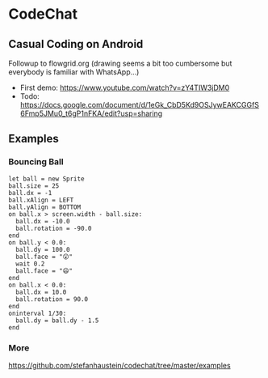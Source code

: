 # CodeChat

## Casual Coding on Android

Followup to flowgrid.org (drawing seems a bit too cumbersome but everybody is familiar with WhatsApp...) 

  * First demo: https://www.youtube.com/watch?v=zY4TIW3jDM0
  * Todo: https://docs.google.com/document/d/1eGk_CbD5Kd9OSJywEAKCGGfS6Fmp5JMu0_t6gP1nFKA/edit?usp=sharing

## Examples

### Bouncing Ball

    let ball = new Sprite
    ball.size = 25
    ball.dx = -1
    ball.xAlign = LEFT
    ball.yAlign = BOTTOM
    on ball.x > screen.width - ball.size:
      ball.dx = -10.0
      ball.rotation = -90.0
    end
    on ball.y < 0.0:
      ball.dy = 100.0
      ball.face = "😲"
      wait 0.2
      ball.face = "😄"
    end
    on ball.x < 0.0:
      ball.dx = 10.0
      ball.rotation = 90.0
    end
    oninterval 1/30:
      ball.dy = ball.dy - 1.5
    end

### More

https://github.com/stefanhaustein/codechat/tree/master/examples
